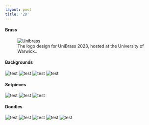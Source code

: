 ```yaml
---
layout: post
title: '2D'
---
```


#### **Brass**

<figure>
    <img src="/assets/img/projects/2Dwork/unibras2022.png"
         alt="Unibrass">
    <figcaption>The logo design for UniBrass 2023, hosted at the University of Warwick..</figcaption>
</figure>

#### **Backgrounds**

![test](/assets/img/projects/2Dwork/LSP_ARG.jpg)
![test](/assets/img/projects/2Dwork/LSP_Room.jpg)
![test](/assets/img/projects/2Dwork/LSP_Beach.jpg)
![test](/assets/img/projects/2Dwork/thumb.jpg)


#### **Setpieces**
![test](/assets/img/projects/2Dwork/epic.jpg)
![test](/assets/img/projects/2Dwork/LSP_Aliens.jpg)
![test](/assets/img/projects/2Dwork/LSP_DndCampaign.jpg)

#### **Doodles**
![test](/assets/img/projects/2Dwork/oblisque.jpg)
![test](/assets/img/projects/2Dwork/LSP_30gun.jpg)
![test](/assets/img/projects/2Dwork/LSP_Character.jpg)
![test](/assets/img/projects/2Dwork/LSP_Dancer.jpg)
![test](/assets/img/projects/2Dwork/bottle.jpg)
